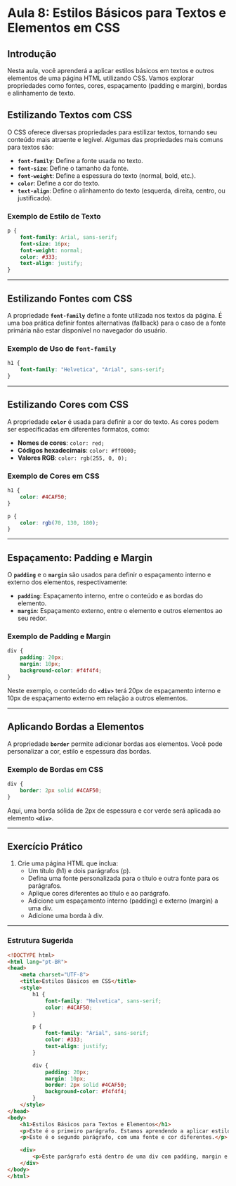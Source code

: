 # Aula 8: Estilos Básicos para Textos e Elementos em CSS

## Introdução

Nesta aula, você aprenderá a aplicar estilos básicos em textos e outros elementos de uma página HTML utilizando CSS. Vamos explorar propriedades como fontes, cores, espaçamento (padding e margin), bordas e alinhamento de texto.

## Estilizando Textos com CSS

O CSS oferece diversas propriedades para estilizar textos, tornando seu conteúdo mais atraente e legível. Algumas das propriedades mais comuns para textos são:

- **`font-family`**: Define a fonte usada no texto.
- **`font-size`**: Define o tamanho da fonte.
- **`font-weight`**: Define a espessura do texto (normal, bold, etc.).
- **`color`**: Define a cor do texto.
- **`text-align`**: Define o alinhamento do texto (esquerda, direita, centro, ou justificado).

### Exemplo de Estilo de Texto

```css
p {
    font-family: Arial, sans-serif;
    font-size: 16px;
    font-weight: normal;
    color: #333;
    text-align: justify;
}
```

---

## Estilizando Fontes com CSS

A propriedade **`font-family`** define a fonte utilizada nos textos da página. É uma boa prática definir fontes alternativas (fallback) para o caso de a fonte primária não estar disponível no navegador do usuário.

### Exemplo de Uso de `font-family`

```css
h1 {
    font-family: "Helvetica", "Arial", sans-serif;
}
```

---

## Estilizando Cores com CSS

A propriedade **`color`** é usada para definir a cor do texto. As cores podem ser especificadas em diferentes formatos, como:

- **Nomes de cores**: `color: red;`
- **Códigos hexadecimais**: `color: #ff0000;`
- **Valores RGB**: `color: rgb(255, 0, 0);`

### Exemplo de Cores em CSS

```css
h1 {
    color: #4CAF50;
}

p {
    color: rgb(70, 130, 180);
}
```

---

## Espaçamento: Padding e Margin

O **`padding`** e o **`margin`** são usados para definir o espaçamento interno e externo dos elementos, respectivamente:

- **`padding`**: Espaçamento interno, entre o conteúdo e as bordas do elemento.
- **`margin`**: Espaçamento externo, entre o elemento e outros elementos ao seu redor.

### Exemplo de Padding e Margin

```css
div {
    padding: 20px;
    margin: 10px;
    background-color: #f4f4f4;
}
```
Neste exemplo, o conteúdo do **`<div>`** terá 20px de espaçamento interno e 10px de espaçamento externo em relação a outros elementos.


---

## Aplicando Bordas a Elementos

A propriedade **`border`** permite adicionar bordas aos elementos. Você pode personalizar a cor, estilo e espessura das bordas.

### Exemplo de Bordas em CSS

```css
div {
    border: 2px solid #4CAF50;
}
```

Aqui, uma borda sólida de 2px de espessura e cor verde será aplicada ao elemento **`<div>`**.


---

## Exercício Prático

1. Crie uma página HTML que inclua:
   - Um título (h1) e dois parágrafos (p).
   - Defina uma fonte personalizada para o título e outra fonte para os parágrafos.
   - Aplique cores diferentes ao título e ao parágrafo.
   - Adicione um espaçamento interno (padding) e externo (margin) a uma div.
   - Adicione uma borda à div.

---

### Estrutura Sugerida

```html
<!DOCTYPE html>
<html lang="pt-BR">
<head>
    <meta charset="UTF-8">
    <title>Estilos Básicos em CSS</title>
    <style>
        h1 {
            font-family: "Helvetica", sans-serif;
            color: #4CAF50;
        }

        p {
            font-family: "Arial", sans-serif;
            color: #333;
            text-align: justify;
        }

        div {
            padding: 20px;
            margin: 10px;
            border: 2px solid #4CAF50;
            background-color: #f4f4f4;
        }
    </style>
</head>
<body>
    <h1>Estilos Básicos para Textos e Elementos</h1>
    <p>Este é o primeiro parágrafo. Estamos aprendendo a aplicar estilos com CSS.</p>
    <p>Este é o segundo parágrafo, com uma fonte e cor diferentes.</p>

    <div>
        <p>Este parágrafo está dentro de uma div com padding, margin e uma borda aplicada.</p>
    </div>
</body>
</html>
```